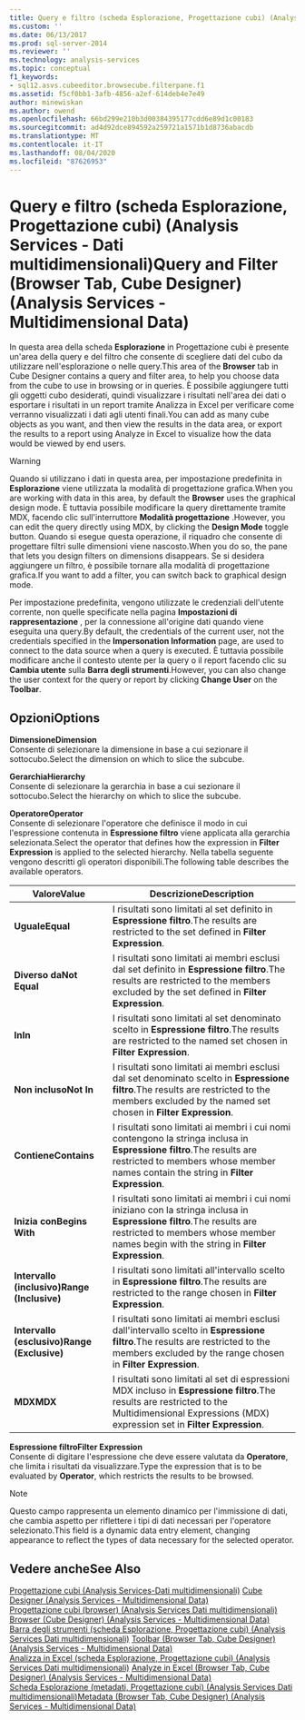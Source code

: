 ```yaml
---
title: Query e filtro (scheda Esplorazione, Progettazione cubi) (Analysis Services-Dati multidimensionali) | Microsoft Docs
ms.custom: ''
ms.date: 06/13/2017
ms.prod: sql-server-2014
ms.reviewer: ''
ms.technology: analysis-services
ms.topic: conceptual
f1_keywords:
- sql12.asvs.cubeeditor.browsecube.filterpane.f1
ms.assetid: f5cf0bb1-3afb-4856-a2ef-614deb4e7e49
author: minewiskan
ms.author: owend
ms.openlocfilehash: 66bd299e210b3d00384395177cdd6e89d1c00183
ms.sourcegitcommit: ad4d92dce894592a259721a1571b1d8736abacdb
ms.translationtype: MT
ms.contentlocale: it-IT
ms.lasthandoff: 08/04/2020
ms.locfileid: "87626953"
---
```

# <a name="query-and-filter-browser-tab-cube-designer-analysis-services---multidimensional-data"></a><span data-ttu-id="1ea14-102">Query e filtro (scheda Esplorazione, Progettazione cubi) (Analysis Services - Dati multidimensionali)</span><span class="sxs-lookup"><span data-stu-id="1ea14-102">Query and Filter (Browser Tab, Cube Designer) (Analysis Services - Multidimensional Data)</span></span>
  <span data-ttu-id="1ea14-103">In questa area della scheda **Esplorazione** in Progettazione cubi è presente un'area della query e del filtro che consente di scegliere dati del cubo da utilizzare nell'esplorazione o nelle query.</span><span class="sxs-lookup"><span data-stu-id="1ea14-103">This area of the **Browser** tab in Cube Designer contains a query and filter area, to help you choose data from the cube to use in browsing or in queries.</span></span> <span data-ttu-id="1ea14-104">È possibile aggiungere tutti gli oggetti cubo desiderati, quindi visualizzare i risultati nell'area dei dati o esportare i risultati in un report tramite Analizza in Excel per verificare come verranno visualizzati i dati agli utenti finali.</span><span class="sxs-lookup"><span data-stu-id="1ea14-104">You can add as many cube objects as you want, and then view the results in the data area, or export the results to a report using Analyze in Excel to visualize how the data would be viewed by end users.</span></span>  
  
> [!WARNING]  
>  <span data-ttu-id="1ea14-105">Quando si utilizzano i dati in questa area, per impostazione predefinita in **Esplorazione** viene utilizzata la modalità di progettazione grafica.</span><span class="sxs-lookup"><span data-stu-id="1ea14-105">When you are working with data in this area, by default the **Browser** uses the graphical design mode.</span></span> <span data-ttu-id="1ea14-106">È tuttavia possibile modificare la query direttamente tramite MDX, facendo clic sull'interruttore **Modalità progettazione** .</span><span class="sxs-lookup"><span data-stu-id="1ea14-106">However, you can edit the query directly using MDX, by clicking the **Design Mode** toggle button.</span></span> <span data-ttu-id="1ea14-107">Quando si esegue questa operazione, il riquadro che consente di progettare filtri sulle dimensioni viene nascosto.</span><span class="sxs-lookup"><span data-stu-id="1ea14-107">When you do so, the pane that lets you design filters on dimensions disappears.</span></span> <span data-ttu-id="1ea14-108">Se si desidera aggiungere un filtro, è possibile tornare alla modalità di progettazione grafica.</span><span class="sxs-lookup"><span data-stu-id="1ea14-108">If you want to add a filter, you can switch back to graphical design mode.</span></span>  
  
 <span data-ttu-id="1ea14-109">Per impostazione predefinita, vengono utilizzate le credenziali dell'utente corrente, non quelle specificate nella pagina **Impostazioni di rappresentazione** , per la connessione all'origine dati quando viene eseguita una query.</span><span class="sxs-lookup"><span data-stu-id="1ea14-109">By default, the credentials of the current user, not the credentials specified in the **Impersonation Information** page, are used to connect to the data source when a query is executed.</span></span> <span data-ttu-id="1ea14-110">È tuttavia possibile modificare anche il contesto utente per la query o il report facendo clic su **Cambia utente** sulla **Barra degli strumenti**.</span><span class="sxs-lookup"><span data-stu-id="1ea14-110">However, you can also change the user context for the query or report by clicking **Change User** on the **Toolbar**.</span></span>  
  
## <a name="options"></a><span data-ttu-id="1ea14-111">Opzioni</span><span class="sxs-lookup"><span data-stu-id="1ea14-111">Options</span></span>  
 <span data-ttu-id="1ea14-112">**Dimensione**</span><span class="sxs-lookup"><span data-stu-id="1ea14-112">**Dimension**</span></span>  
 <span data-ttu-id="1ea14-113">Consente di selezionare la dimensione in base a cui sezionare il sottocubo.</span><span class="sxs-lookup"><span data-stu-id="1ea14-113">Select the dimension on which to slice the subcube.</span></span>  
  
 <span data-ttu-id="1ea14-114">**Gerarchia**</span><span class="sxs-lookup"><span data-stu-id="1ea14-114">**Hierarchy**</span></span>  
 <span data-ttu-id="1ea14-115">Consente di selezionare la gerarchia in base a cui sezionare il sottocubo.</span><span class="sxs-lookup"><span data-stu-id="1ea14-115">Select the hierarchy on which to slice the subcube.</span></span>  
  
 <span data-ttu-id="1ea14-116">**Operatore**</span><span class="sxs-lookup"><span data-stu-id="1ea14-116">**Operator**</span></span>  
 <span data-ttu-id="1ea14-117">Consente di selezionare l'operatore che definisce il modo in cui l'espressione contenuta in **Espressione filtro** viene applicata alla gerarchia selezionata.</span><span class="sxs-lookup"><span data-stu-id="1ea14-117">Select the operator that defines how the expression in **Filter Expression** is applied to the selected hierarchy.</span></span> <span data-ttu-id="1ea14-118">Nella tabella seguente vengono descritti gli operatori disponibili.</span><span class="sxs-lookup"><span data-stu-id="1ea14-118">The following table describes the available operators.</span></span>  
  
|<span data-ttu-id="1ea14-119">Valore</span><span class="sxs-lookup"><span data-stu-id="1ea14-119">Value</span></span>|<span data-ttu-id="1ea14-120">Descrizione</span><span class="sxs-lookup"><span data-stu-id="1ea14-120">Description</span></span>|  
|-----------|-----------------|  
|<span data-ttu-id="1ea14-121">**Uguale**</span><span class="sxs-lookup"><span data-stu-id="1ea14-121">**Equal**</span></span>|<span data-ttu-id="1ea14-122">I risultati sono limitati al set definito in **Espressione filtro**.</span><span class="sxs-lookup"><span data-stu-id="1ea14-122">The results are restricted to the set defined in **Filter Expression**.</span></span>|  
|<span data-ttu-id="1ea14-123">**Diverso da**</span><span class="sxs-lookup"><span data-stu-id="1ea14-123">**Not Equal**</span></span>|<span data-ttu-id="1ea14-124">I risultati sono limitati ai membri esclusi dal set definito in **Espressione filtro**.</span><span class="sxs-lookup"><span data-stu-id="1ea14-124">The results are restricted to the members excluded by the set defined in **Filter Expression**.</span></span>|  
|<span data-ttu-id="1ea14-125">**In**</span><span class="sxs-lookup"><span data-stu-id="1ea14-125">**In**</span></span>|<span data-ttu-id="1ea14-126">I risultati sono limitati al set denominato scelto in **Espressione filtro**.</span><span class="sxs-lookup"><span data-stu-id="1ea14-126">The results are restricted to the named set chosen in **Filter Expression**.</span></span>|  
|<span data-ttu-id="1ea14-127">**Non incluso**</span><span class="sxs-lookup"><span data-stu-id="1ea14-127">**Not In**</span></span>|<span data-ttu-id="1ea14-128">I risultati sono limitati ai membri esclusi dal set denominato scelto in **Espressione filtro**.</span><span class="sxs-lookup"><span data-stu-id="1ea14-128">The results are restricted to the members excluded by the named set chosen in **Filter Expression**.</span></span>|  
|<span data-ttu-id="1ea14-129">**Contiene**</span><span class="sxs-lookup"><span data-stu-id="1ea14-129">**Contains**</span></span>|<span data-ttu-id="1ea14-130">I risultati sono limitati ai membri i cui nomi contengono la stringa inclusa in **Espressione filtro**.</span><span class="sxs-lookup"><span data-stu-id="1ea14-130">The results are restricted to members whose member names contain the string in **Filter Expression**.</span></span>|  
|<span data-ttu-id="1ea14-131">**Inizia con**</span><span class="sxs-lookup"><span data-stu-id="1ea14-131">**Begins With**</span></span>|<span data-ttu-id="1ea14-132">I risultati sono limitati ai membri i cui nomi iniziano con la stringa inclusa in **Espressione filtro**.</span><span class="sxs-lookup"><span data-stu-id="1ea14-132">The results are restricted to members whose member names begin with the string in **Filter Expression**.</span></span>|  
|<span data-ttu-id="1ea14-133">**Intervallo (inclusivo)**</span><span class="sxs-lookup"><span data-stu-id="1ea14-133">**Range (Inclusive)**</span></span>|<span data-ttu-id="1ea14-134">I risultati sono limitati all'intervallo scelto in **Espressione filtro**.</span><span class="sxs-lookup"><span data-stu-id="1ea14-134">The results are restricted to the range chosen in **Filter Expression**.</span></span>|  
|<span data-ttu-id="1ea14-135">**Intervallo (esclusivo)**</span><span class="sxs-lookup"><span data-stu-id="1ea14-135">**Range (Exclusive)**</span></span>|<span data-ttu-id="1ea14-136">I risultati sono limitati ai membri esclusi dall'intervallo scelto in **Espressione filtro**.</span><span class="sxs-lookup"><span data-stu-id="1ea14-136">The results are restricted to the members excluded by the range chosen in **Filter Expression**.</span></span>|  
|<span data-ttu-id="1ea14-137">**MDX**</span><span class="sxs-lookup"><span data-stu-id="1ea14-137">**MDX**</span></span>|<span data-ttu-id="1ea14-138">I risultati sono limitati al set di espressioni MDX incluso in **Espressione filtro**.</span><span class="sxs-lookup"><span data-stu-id="1ea14-138">The results are restricted to the Multidimensional Expressions (MDX) expression set in **Filter Expression**.</span></span>|  
  
 <span data-ttu-id="1ea14-139">**Espressione filtro**</span><span class="sxs-lookup"><span data-stu-id="1ea14-139">**Filter Expression**</span></span>  
 <span data-ttu-id="1ea14-140">Consente di digitare l'espressione che deve essere valutata da **Operatore**, che limita i risultati da visualizzare.</span><span class="sxs-lookup"><span data-stu-id="1ea14-140">Type the expression that is to be evaluated by **Operator**, which restricts the results to be browsed.</span></span>  
  
> [!NOTE]  
>  <span data-ttu-id="1ea14-141">Questo campo rappresenta un elemento dinamico per l'immissione di dati, che cambia aspetto per riflettere i tipi di dati necessari per l'operatore selezionato.</span><span class="sxs-lookup"><span data-stu-id="1ea14-141">This field is a dynamic data entry element, changing appearance to reflect the types of data necessary for the selected operator.</span></span>  
  
## <a name="see-also"></a><span data-ttu-id="1ea14-142">Vedere anche</span><span class="sxs-lookup"><span data-stu-id="1ea14-142">See Also</span></span>  
 <span data-ttu-id="1ea14-143">[Progettazione cubi &#40;Analysis Services-Dati multidimensionali&#41;](cube-designer-analysis-services-multidimensional-data.md) </span><span class="sxs-lookup"><span data-stu-id="1ea14-143">[Cube Designer &#40;Analysis Services - Multidimensional Data&#41;](cube-designer-analysis-services-multidimensional-data.md) </span></span>  
 <span data-ttu-id="1ea14-144">[Progettazione cubi &#40;browser&#41; &#40;Analysis Services Dati multidimensionali&#41;](browser-cube-designer-analysis-services-multidimensional-data.md) </span><span class="sxs-lookup"><span data-stu-id="1ea14-144">[Browser &#40;Cube Designer&#41; &#40;Analysis Services - Multidimensional Data&#41;](browser-cube-designer-analysis-services-multidimensional-data.md) </span></span>  
 <span data-ttu-id="1ea14-145">[Barra degli strumenti &#40;scheda Esplorazione, Progettazione cubi&#41; &#40;Analysis Services Dati multidimensionali&#41;](toolbar-browser-tab-cube-designer-analysis-services-multidimensional-data.md) </span><span class="sxs-lookup"><span data-stu-id="1ea14-145">[Toolbar &#40;Browser Tab, Cube Designer&#41; &#40;Analysis Services - Multidimensional Data&#41;](toolbar-browser-tab-cube-designer-analysis-services-multidimensional-data.md) </span></span>  
 <span data-ttu-id="1ea14-146">[Analizza in Excel &#40;scheda Esplorazione, Progettazione cubi&#41; &#40;Analysis Services Dati multidimensionali&#41;](analyze-in-excel-browser-cube-designer-analysis-services-multidimensional-data.md) </span><span class="sxs-lookup"><span data-stu-id="1ea14-146">[Analyze in Excel &#40;Browser Tab, Cube Designer&#41; &#40;Analysis Services - Multidimensional Data&#41;](analyze-in-excel-browser-cube-designer-analysis-services-multidimensional-data.md) </span></span>  
 [<span data-ttu-id="1ea14-147">Scheda Esplorazione &#40;metadati, Progettazione cubi&#41; &#40;Analysis Services Dati multidimensionali&#41;</span><span class="sxs-lookup"><span data-stu-id="1ea14-147">Metadata &#40;Browser Tab, Cube Designer&#41; &#40;Analysis Services - Multidimensional Data&#41;</span></span>](metadata-browser-tab-cube-designer-analysis-services-multidimensional-data.md)  
  
  
